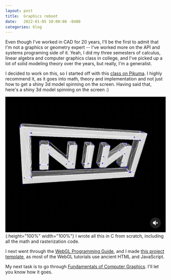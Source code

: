 ```yaml
---
layout: post
title:  Graphics reboot
date:   2022-01-05 10:00:00 -0400
categories: blog
---
```


Even though I've worked in CAD for 20 years, I'll be the first to admit that
I'm not a graphics or geometry expert -- I've worked more on the API and systems
programing side of it.  Yeah, I did my three semesters of calculus, linear algebra and computer graphics class in college, and I've picked up a lot of solid
modeling theory over the years, but really, I'm a generalist.

I decided to work on this, so I started off with this [class on Pikuma](https://courses.pikuma.com/courses/learn-computer-graphics-programming).  I highly recommend it, as it goes into math, theory and implementation and not just how to get a shiny 3d model spinning on the screen.  Having said that, here's a shiny 3d model spinning on the screen :)

![Ten frame kit](/assets/images/nin_c.jpg){:height="100%" width="100%"}
I wrote all this in C from scratch, including all the math and rasterization
code.

I next went through the [WebGL Programming Guide](https://www.amazon.com/WebGL-Programming-Guide-Interactive-Graphics/dp/0321902920/ref=sr_1_3?crid=3G6M77ZE1F2UY&keywords=programming+webgl&qid=1641390115&sprefix=programming+webgl%2Caps%2C50&sr=8-3), and I made [this project template](https://stevenvictor.net/glta/), as most of the WebGL tutorials use ancient HTML and JavaScript.

My next task is to go through [Fundamentals of Computer Graphics](https://www.amazon.com/Fundamentals-Computer-Graphics-Steve-Marschner/dp/0367505037/ref=sr_1_1?keywords=fundamentals+of+computer+graphics&qid=1641390177&sprefix=fundamentals+of+computer%2Caps%2C76&sr=8-1).  I'll let you know how it goes.
